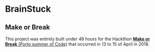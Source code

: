 # BrainStuck

## Make or Break

This project was entirely built under 48 hours for the Hackthon [**Make or Break** (Porto summer of Code)](https://portosummerofcode.com/) that occurred in 13 to 15 of April in 2018.
